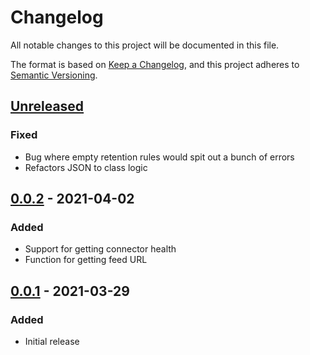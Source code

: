# Changelog

All notable changes to this project will be documented in this file.

The format is based on [Keep a Changelog](https://keepachangelog.com/en/1.0.0/),
and this project adheres to [Semantic Versioning](https://semver.org/spec/v2.0.0.html).

## [Unreleased]

### Fixed

- Bug where empty retention rules would spit out a bunch of errors
- Refactors JSON to class logic

## [0.0.2] - 2021-04-02

### Added

- Support for getting connector health
- Function for getting feed URL

## [0.0.1] - 2021-03-29

### Added

- Initial release

[unreleased]: https://github.com/jmgilman/posh-proget/compare/v0.0.2...HEAD
[0.0.2]: https://github.com/jmgilman/posh-proget/compare/v0.0.2...v0.0.1
[0.0.1]: https://github.com/jmgilman/posh-proget/releases/tag/v0.0.1